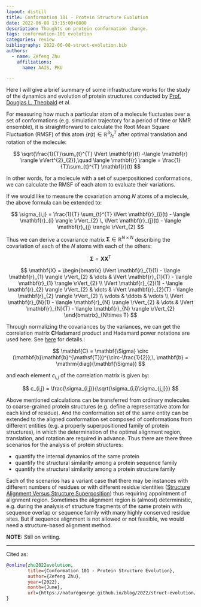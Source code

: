 ```yaml
---
layout: distill
title: Conformation 101 - Protein Structure Evolution
date: 2022-06-08 13:15:00+0800
description: Thoughts on protein conformation change.
tags: conformation-101 evolution
categories: review
bibliography: 2022-06-08-struct-evolution.bib
authors:
  - name: Zefeng Zhu
    affiliations:
      name: AAIS, PKU

---
```


Here I will give a brief summary of some infrastructure works for the study of the dynamics and evolution of protein structures conducted by [Prof. Douglas L. Theobald](<https://theobald.brandeis.edu/people.php>) et al.<d-cite key="TheobaldSuperpose2006"></d-cite><d-cite key="TheobaldSuperposeSoftware2006"></d-cite><d-cite key="TheobaldSuperpose2008"></d-cite><d-cite key="TheobaldSuperpose2012"></d-cite><d-cite key="TheobaldSuperpose2019"></d-cite>

For measuring how much a particular atom of a molecule fluctuates over a set of conformations (e.g. simulation trajectory for a period of time or NMR ensemble), it is straightforward to calculate the Root Mean Square Fluctuation (RMSF) of this atom $\lbrace \mathbf{r}(t) \in \mathbb{R}^{3} \rbrace_{t}^{T}$ after optimal translation and rotation of the molecule:

$$
\sqrt{\frac{1}{T}\sum_{t}^{T} \lVert \mathbf{r}(t) -\langle \mathbf{r} \rangle \rVert^{2}_{2}},\quad \langle \mathbf{r} \rangle = \frac{1}{T}\sum_{t}^{T} \mathbf{r}(t)
$$

In other words, for a molecule with a set of superpositioned conformations, we can calculate the RMSF of each atom to evaluate their variations.

If we would like to measure the covariation among $N$ atoms of a molecule,
the above formula can be extended to:

$$
\sigma_{i,j} = \frac{1}{T} \sum_{t}^{T} \lVert \mathbf{r}_{i}(t) - \langle \mathbf{r}_{i} \rangle \rVert_{2} \, \lVert \mathbf{r}_{j}(t) - \langle \mathbf{r}_{j} \rangle \rVert_{2}
$$

Thus we can derive a covariance matrix $\mathbf{\Sigma}\in \mathbb{R}^{N\times N}$ describing the covariation of each of the $N$ atoms with each of the others:

$$
\mathbf{\Sigma} = \mathbf{X} \mathbf{X}^{\mathsf{T}}
$$

$$
\mathbf{X} = \begin{bmatrix}
    \lVert \mathbf{r}_{1}(1) - \langle \mathbf{r}_{1} \rangle \rVert_{2} & \dots  & \lVert \mathbf{r}_{1}(T) - \langle \mathbf{r}_{1} \rangle \rVert_{2} \\
    \lVert \mathbf{r}_{2}(1) - \langle \mathbf{r}_{2} \rangle \rVert_{2} & \dots  & \lVert \mathbf{r}_{2}(T) - \langle \mathbf{r}_{2} \rangle \rVert_{2} \\
    \vdots & \ddots & \vdots \\
    \lVert \mathbf{r}_{N}(1) - \langle \mathbf{r}_{N} \rangle \rVert_{2} & \dots  & \lVert \mathbf{r}_{N}(T) - \langle \mathbf{r}_{N} \rangle \rVert_{2}
\end{bmatrix}_{N\times T}
$$

Through normalizing the covariances by the variances, we can get the correlation matrix $\mathbf{C}$<d-footnote>Hadamard product and Hadamard power notations are used here. See [here](https://en.wikipedia.org/wiki/Hadamard_product_(matrices)) for details.</d-footnote>:

$$
\mathbf{C} = \mathbf{\Sigma} \circ (\mathbf{b}\mathbf{b}^{\mathsf{T}})^{\circ-\frac{1}{2}},\, \mathbf{b} = \mathrm{diag}(\mathbf{\Sigma})
$$

and each element $c_{i,j}$ of the correlation matrix is given by:

$$
c_{i,j} = \frac{\sigma_{i,j}}{\sqrt{\sigma_{i,i}\sigma_{j,j}}}
$$

Above mentioned calculations can be transferred from ordinary molecules to coarse-grained protein structures (e.g. define a representative atom for each kind of residue). And the conformation set of the same entity can be extended to the aligned conformation set composed of conformations from different entities (e.g. a properly superpositioned family of protein structures), in which the determination of the optimal alignment region, translation, and rotation are required in advance. Thus there are there three scenarios for the analysis of protein structures:

* quantify the internal dynamics of the same protein
* quantify the structural similarity among a protein sequence family
* quantify the structural similarity among a protein structure family

Each of the scenarios has a variant case that there may be instances with different numbers of residues or with different residue identities ([Structure Alignment Versus Structure Superposition](https://link.springer.com/chapter/10.1007/978-3-642-27225-7_8)<d-site key="TheobaldBook2012"></d-site>) thus requiring appointment of alignment region. Sometimes the alignment region is (almost) deterministic, e.g. during the analysis of structure fragments of the same protein with sequence overlap or sequence family with many highly conserved residue sites. But if sequence alignment is not allowed or not feasible, we would need a structure-based alignment method.

**NOTE:**
Still on writing.

***

Cited as:

```bibtex
@online{zhu2022evolution,
        title={Conformation 101 - Protein Structure Evolution},
        author={Zefeng Zhu},
        year={2022},
        month={June},
        url={https://naturegeorge.github.io/blog/2022/struct-evolution/},
}
```
